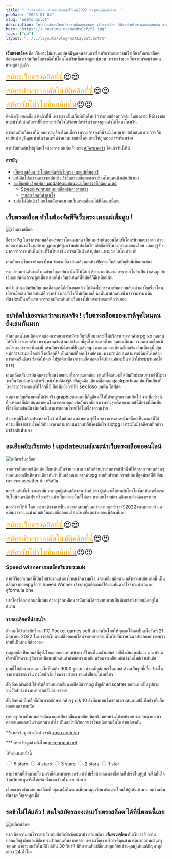 ```yaml
---
title: " เว็บตรงสล็อต เกมแตกง่ายแนะให้เล่น2022 ปัจจุบันเล่นแล้วรวย  "
pubDate: "2023-01-04"
slug: "webtongslot"
description: "หากนักเล่นคนไหนเกิดความคิดอยากสมัคร เว็บตรงสล็อต ที่มีค่ายดังบริการหลากหลายเช่น xo pg  เว็บเราจัดให้เพราะครบเครื่องเรื่องslotสุดๆ"
hero: "https://i.postimg.cc/bwhhsGcP/01.jpg"
tags: ["go"]
layout: "../../layouts/BlogPostLayout.astro"
---
```


**เว็บตรงสล็อต** คือ เว็บตรงไม่ผ่านเอเย่นต์มีจุดเด่นด้านการให้บริการและความเร็วเกี่ยวกับเกมสล็อต  ข้อดีของการเล่นกับเว็บตรงคือไม่โดนโกงเงินเมื่อแทงถูกแน่นอน เพราะเจ้าของเว็บรวยพร้อมจ่ายคนแทงถูกอยู่แล้ว

<font size= "5">[<span style="color:orange">สมัครเว็บตรงคลิกที่นี่</span>](https://nazavip.com/26174/t41626o2r59456244323y2m2l464p4)😍😍</font>

<font size= "5">[<span style="color:orange">สมัครผ่านระบบอัตโนมัติคลิกที่นี่</span>](https://nazavip.com/26174/t41626o2r59456244323y2m2l464p4)😍😍</font>

<font size= "5">[<span style="color:orange">สมัครรับโปรโมชั่นคลิกที่นี</span>่](https://nazavip.com/26174/t41626o2r59456244323y2m2l464p4)😍😍</font>



คิดถึงเว็บยอดเยี่ยม คิดถึงที่นี่ เพราะเราเป็นเว็บที่เปิดให้บริการเกมสล็อตทุกค่าย โดยเฉพาะ PG  เราขอแนะนำให้เล่นกับเราที่นี่เพราะว่ามั่นใจได้ร้อยเปอร์เซ็นว่าแทงถูกแล้วไม่โดนเโกงเงิน 

การเล่นกับเว็บเราที่นี่ หมดห่วงเรื่องโดนเบี้ยว เพราะเจ้าของที่นี่จะมีเงินทุ่มจ่ายสนับสนุนมากกว่าเว็บเอเย่นต์ อยู่ที่คุณเท่านั้นว่าชนะได้จำนวนมากแค่ไหน แทงให้ถูกเถอะเราพร้อมจ่าย



สำหรับนักเล่นไพ่ผู้ที่สนใจต้องการเล่นกับเว็บตรง [สมัครบาคาร่า](https://mvpjet.netlify.app/posts/registerbaccarat/) ได้แล้ววันนี้ที่นี่ 

#### สารบัญ
- [เว็บตรงสล็อต ทำไมต้องจัดพีจีเว็บตรง เผยแผ่เต็มสูบ ! ](#เว็บตรงสล็อต-ทำไมต้องจัดพีจีเว็บตรง-เผยแผ่เต็มสูบ--)
- [อย่าคิดไปเองจนกว่าจะเล่นจริง ! เว็บตรงสล็อตของเราดีจุดไหนคนถึงเล่นกันมาก](#อย่าคิดไปเองจนกว่าจะเล่นจริง--เว็บตรงสล็อตของเราดีจุดไหนคนถึงเล่นกันมาก)
- [ละเอียดยิบเรียกพ่อ ! updateเกมส์แนะนำเว็บตรงสล็อตออนไลน์](#ละเอียดยิบเรียกพ่อ--updateเกมส์แนะนำเว็บตรงสล็อตออนไลน์)
  - [Speed  winner เกมสล็อตธีมสายรถแข่ง](#speed--winner-เกมสล็อตธีมสายรถแข่ง)
  - [รายละเอียดที่น่าสนใจ](#รายละเอียดที่น่าสนใจ)
- [รอช้าไม่ได้แล้ว ! สนใจสมัครลองเล่นเว็บตรงสล็อต ได้ที่นี่ตอนนี้เลย](#รอช้าไม่ได้แล้ว--สนใจสมัครลองเล่นเว็บตรงสล็อต-ได้ที่นี่ตอนนี้เลย)




## เว็บตรงสล็อต ทำไมต้องจัดพีจีเว็บตรง เผยแผ่เต็มสูบ ! <a name="01"></a>




![เว็บตรงสล็อต](https://i.postimg.cc/fT44r3bd/02.jpg)

ชื่อของPg ในวงการเกมสล็อตเรียกว่าโดดเด่นสุด เป็นเกมส์พนันออนไลน์ที่เโคตรนิยมอย่างมาก ด้วยยอดการค้นหาในyahoo,googleสูงกว่าหลักพันขึ้นไป เอ่ยชื่อพีจีในวงการเกมออนไลน์ เผลอๆรู้จักมากกว่าการพนันพื้นบ้านที่ในไทย เช่น การพนันน้ำเต้าปูปลา แทงมวย ไฮโล  ด้วยซ้ำ

เล่นกับเราเว็บตรงคุ้มตรงไหน ข้อแรกคือ เล่นแล้วหมดห่วงปัญหาเว็บล้อคบัญชีหนีเมื่อเล่นชนะ

หากว่าคนเล่นดันทะลึ่งกดกับเว็บเอเย่นต์ มันก็ไม่ได้เลวร้ายมากเกินงาม เพราะว่าไม่จำเป็นว่าเล่นถูกกับเว็บเอเย่นต์แล้วจะถูกเบี้ยวเสมอไป เว็บเอเย่นต์ที่นิสัยดีก็มีเหมือนกัน

 แต่ว่า ถ้าลงเดิมพันกับเกมสล็อตแค่นี้ก็สเี่ยงพอแล้ว ไม่ต้องไปสรรหาเพิ่มความเสี่ยงตัวเองในเรื่องโดนเบี้ยวเมื่อเล่นกับเอเย่นต์ดีกว่าครับ มองยังไงก็ไม่เห็นผลดี ฉะนั้นถ้านักเล่นเพิ่งเข้าวงการมาเดิมพันslotเป็นครั้งแรก ควรจะาสมัครเล่นกับเว็บตรงไปเลยจะง่ายและดีกว่าเยอะ

## อย่าคิดไปเองจนกว่าจะเล่นจริง ! เว็บตรงสล็อตของเราดีจุดไหนคนถึงเล่นกันมาก


นักเล่นคนไหนเกิดความต้องการอยากจะสมัครเว็บที่เนี้ยบ และมีให้บริการเกมจากค่าย pg xo  กดเล่นได้ที่เว็บเราเลยครับ เพราะครบครันด้านslotมากที่สุดในประเทศไทย
จุดเด่นอื่นนอกจากความเนี้ยนมีอะไร ขออธิบายเพิ่มดังนี้
เล่นกับเรามีดีตรงที่ปั่นแล้วสนุก ตอนแตกจะเกิดหลั่งอดรีนาลีนเต็มๆเมื่อลุ้นหนักว่าจะชนะหรือแพ้  ซึ่งสล็อตพีจี เป็นเกมส์ที่ตอบโจทย์ครบ เพราะว่านักเล่นสามารถเดิมพันได้ด้วยการกดครั้งเดียว ซึ่งต่อให้คุณ ไม่รู้กติกาก็สามารถแจ็คพอตแได้เพียงแค่แตะปั่น แล้วให้ระบบรันออโต้ยาวๆ 

เล่นสล็อตกับเรามันคุ้มตรงที่เล่นง่ายและมีโอกาสแตกบ่อย ท่านที่ได้เล่นจะได้สัมผัสประสบการณ์ที่ไม่ว่าจะเป็นนักเล่นหน้าเก่าหรือหน้าใหม่ต้องรู้สึกฟีลกู๊ดคือ เสียงสล็อตตอนjackportแตก  มันเป็นเสียงที่ไพเราะกว่าวงดนตรีที่โลกนี้มี  ฮึกเหิมยิ่งกว่าฟัง sek loso ยุคพีค ไลฟ์สด 

นอกจากลุ้นเรื่องแตกได้เงินจริง graphicของเกมนี้ก็ดูดีแต่ก็ไม่ได้รกหูรกตาจนเกินไป
จากที่กล่าวนี่คือเหตุผลที่นักเล่นหลายคนไม่ควรพลาดลองจัดกับเราสักเกม เพราะจุดเริ่ดของเกมส์นี้ดีตรงที่มันเป็นเรื่องที่เกมส์พนันชนิดอื่นไม่สามารถตอบโจทย์ได้ในเรื่องความง่าย

ด้วยเหตุนี้ไม่ต้องประหลาดใจว่าทำไมนักเล่นหลายคน รู้ดีในอกว่าการเล่นพนันสล็อตเป็นเกมส์ที่ใช้ความเสี่ยง แขวนโชคไว้กับเทวดาเอามากแต่พวกเขาก็ยังคงติดใจ slotpg เพราะมันมีข้อดีตามที่กล่าวมาข้างต้นนั่นเอง

## ละเอียดยิบเรียกพ่อ ! updateเกมส์แนะนำเว็บตรงสล็อตออนไลน์ 


![สมัครเว็บสล็อต](https://i.postimg.cc/vHwjvpPL/03.jpg)


จากการสัมภาษณ์นักเล่นเว็บพนันเป็นจำนวนมาก ว่ากันด้วยประสบการณ์ฟีลลิ่งที่ได้จากการเล่นล้วนๆ ทุกคนบอกเป็นทิศทางเดียวกันว่า ปั่นสล็อตเกมจากค่ายpg พบกับประสบการณ์เล่นที่สุดมันส์ที่ดีเยี่ยมเพราะระบบscatter กับ ฟรีสปิน 

และข้อเด่นที่เว็บของเรามีเ หากคุณผู้เล่นสมัครสมาชิกกับเรา ผู้เล่นจะได้พบกับโปรโมชั่นสมัครครั้งแรกรับโบนัสเครดิตฟรี หรือจะรับแก้วเก็บความเย็นก็ไม่เลว หากสนใจสมัคร คลิกตามลิงค์ของเราเลย

และถ้าจะให้ดี ไหนๆจะมาเข้าวงการปั่น ลองเล่นเกมที่แตกง่ายจากผลสำรวจปี2022จะเหมาะกว่า แอดมินเราขอแนะนำเกมส์เว็บตรงสล็อตออนไลน์ใหม่ที่แตกง่ายตอนนี้ต้องนี่เลย


<font size= "5">[<span style="color:orange">สมัครเว็บตรงคลิกที่นี่</span>](https://nazavip.com/26174/t41626o2r59456244323y2m2l464p4)😍😍</font>

<font size= "5">[<span style="color:orange">สมัครผ่านระบบอัตโนมัติคลิกที่นี่</span>](https://nazavip.com/26174/t41626o2r59456244323y2m2l464p4)😍😍</font>

<font size= "5">[<span style="color:orange">สมัครรับโปรโมชั่นคลิกที่นี</span>่](https://nazavip.com/26174/t41626o2r59456244323y2m2l464p4)😍😍</font>

 
### Speed  winner เกมสล็อตธีมสายรถแข่ง

ค่ายพีจีออกเกมส์ที่เป็นธีมสายรถแข่งเอาใจคนรักความเร็ว และเหยียบมิดด้ามหลังพวงมาลัย เกมนี้ เป็นสล็อตจากค่ายpgชื่อว่า Speed Winner เจ้าของผู้ผลิตเกมส์ได้แรงบันดาลใจจากแข่งรถและดูformula one 

หากใครได้ลองเกมส์นี้เล่นแล้วจะรู้สึกเหมือนว่านักเล่นได้สวมบทบาทเป็นนักแข่งที่เหยียบมิดอยู่ในสนาม

### รายละเอียดที่น่าสนใจ


ตัวเกมได้รับลิขสิทธิ์จาก PG Pocket games soft เข้าเล่นในไทยให้ทุกคนได้ลองปั่นเมื่อวันที่  21 มิถุนายน 2022  ในบรรดาเว็บตรงสล็อตออนไลน์จากหลายค่ายที่ได้ไปสัมภาษณ์ผลประกอบการพบว่า เกมนี้เป็นเกมที่ต้องลอง

เหตุผลคือเป็นเกมส์ที่ดูตั้งใจออกออกแบบหน้าตา สีโทนพื้นหลังผสมด้วยสีน้ำเงินและสีม่วง มองปราดเดียวก็ให้ความรู้สึกว่าเหมือนผนักเล่นกำลังหักพวงมาลัย พร้อมจะเหยียบคันเร่งมิดไมล์เข้าเส้นชัย

เกมนี้ให้อัตราการแตกแจ็คพ็อตถึง 9000 รูปแบบ ส่วนสัญลักษณ์ในเกมส์ ล้วนเป็นรูปที่เกี่ยวข้องในวงการแข่งรถ เช่น
ถุงมือนักซิ่ง
ไขควง
ประแจ
รถแข่งสีแดงโฉบเฉี่ยว
 
สัญลักษณ์wild ใช้พริตตี้สวมหมวกสีแดงแป้ดมีคำว่าpg
สัญลักษณ์scatter ออกแบบเป็นรูปถ้วยรางวัลกับธงตราหมากรุกสลับลายขาวดำ 


สัญลักษณ์ ที่เหลือก็เป็นพวกอักษรปกติ a j q k 10
สิ่งที่คนเล่นชื่นชอบเวลาเล่นเกมส์นี้ คือช่วงที่แจ็คพอตแตกจ่ายหนัก 

เพราะรูปภาพในเกมส์จะตัดฉากมาเป็นรถสีแดงเหยียบมิดพร้อมเศษเงินโปรยปรายประกอบฉาก แล้วค่อยเฉลยยอดเงินว่าแตกมาเท่าไร เป็นอะไรที่เรียกว่าเร้าใจเหนือเกมอื่นในค่ายเดียวกัน


**แหล่งข้อมูลอ้างอิงต่างชาติ [xoso.com.vn](https://xoso.com.vn/)

***แหล่งข้อมูลอ้างอิงไทย [niceoppai.net](https://www.niceoppai.net/)

ให้คะแนนหน้านี้
<html>

<head>
  <meta charset="UTF-8">
  <link rel="stylesheet" type="text/css" href="style.css">
  <title>Star rating using pure CSS</title>
</head>

<body>
  <div class="rate">
    <input type="radio" id="star5" name="rate" value="5" />
    <label for="star5" title="text">5 stars</label>
    <input type="radio" id="star4" name="rate" value="4" />
    <label for="star4" title="text">4 stars</label>
    <input type="radio" id="star3" name="rate" value="3" />
    <label for="star3" title="text">3 stars</label>
    <input type="radio" id="star2" name="rate" value="2" />
    <label for="star2" title="text">2 stars</label>
    <input type="radio" id="star1" name="rate" value="1" />
    <label for="star1" title="text">1 star</label>
  </div>
</body>





ถามว่าเกมนี้ฮิตมากมั้ย ผมว่าฮิตเอามากๆนะครับ ถ้าไม่เชื่อต้องลองเอาชื่อเกมไปเซิชในยูทูป จะได้มั่นใจว่าadminพูดจริงไม่เฟค ทั้งแตกง่ายทั้งภาพอลังการ

เว็บของเราอัพเดทเกมสล็อตไวสุดเหนือใครและมีทุนหมุนเวียนพร้อมจะโอนให้ผู้เล่นเข้ามาถอนเงินเดิมพันจากเว็บเราทุกเมื่อ

## รอช้าไม่ได้แล้ว ! สนใจสมัครลองเล่นเว็บตรงสล็อต ได้ที่นี่ตอนนี้เลย


![สมัครสล็อต](https://i.postimg.cc/bwhhsGcP/01.jpg)

หากเกิดความสนใจจะหาเว็บตรงสักที่เพื่อวัดชะตาฟ้า ลองสมัคร ***เว็บตรงสล็อต*** กับเว็บเราสิ ความปลอดภัยสูงลิบและมีช่องทางฝากถอนที่หลากหลาย เพราะเว็บเราบริการดีคุณสามารถฝากถอนผ่านทรู วอเลท ด้วยระบบอัตโนมัติไม่เกิน 30 วินาที มีทีมงานสับเปลี่ยนหมุนเวียนช่วยคุณผู้เล่นแก้ปัญหาทุกอย่าง 24 ชั่วโมง  


